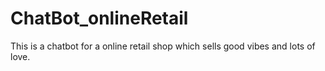 # ChatBot_onlineRetail
This is a chatbot for a online retail shop which sells good vibes and lots of love.
